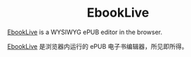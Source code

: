 <h1 align="center">EbookLive</h1>

[EbookLive](https://slotdumpling.github.io/ebook-live/) is a WYSIWYG ePUB editor in the browser.

[EbookLive](https://slotdumpling.github.io/ebook-live/) 是浏览器内运行的 ePUB 电子书编辑器，所见即所得。